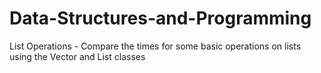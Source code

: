 # Data-Structures-and-Programming
List Operations - Compare the times for some basic operations on lists using the Vector and List classes
